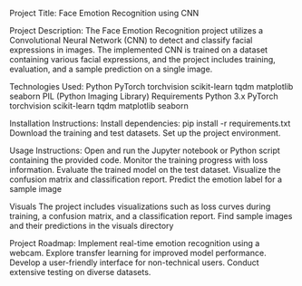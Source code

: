 Project Title:
Face Emotion Recognition using CNN

Project Description:
The Face Emotion Recognition project utilizes a Convolutional Neural Network (CNN) to detect and classify facial expressions in images. The implemented CNN is trained on a dataset containing various facial expressions, and the project includes training, evaluation, and a sample prediction on a single image.

Technologies Used:
Python
PyTorch
torchvision
scikit-learn
tqdm
matplotlib
seaborn
PIL (Python Imaging Library)
Requirements
Python 3.x
PyTorch
torchvision
scikit-learn
tqdm
matplotlib
seaborn

Installation Instructions:
Install dependencies: pip install -r requirements.txt
Download the training and test datasets.
Set up the project environment.

Usage Instructions:
Open and run the Jupyter notebook or Python script containing the provided code.
Monitor the training progress with loss information.
Evaluate the trained model on the test dataset.
Visualize the confusion matrix and classification report.
Predict the emotion label for a sample image

Visuals
The project includes visualizations such as loss curves during training, a confusion matrix, and a classification report. Find sample images and their predictions in the visuals directory

Project Roadmap:
Implement real-time emotion recognition using a webcam.
Explore transfer learning for improved model performance.
Develop a user-friendly interface for non-technical users.
Conduct extensive testing on diverse datasets.
